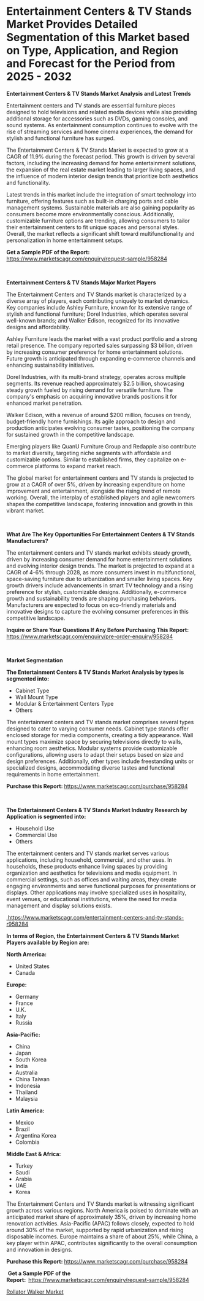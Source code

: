 <p><h1>Entertainment Centers & TV Stands Market Provides Detailed Segmentation of this Market based on Type, Application, and Region and Forecast for the Period from 2025 - 2032</h1></p><p><strong>Entertainment Centers & TV Stands Market Analysis and Latest Trends</strong></p>
<p><p>Entertainment centers and TV stands are essential furniture pieces designed to hold televisions and related media devices while also providing additional storage for accessories such as DVDs, gaming consoles, and sound systems. As entertainment consumption continues to evolve with the rise of streaming services and home cinema experiences, the demand for stylish and functional furniture has surged.</p><p>The Entertainment Centers & TV Stands Market is expected to grow at a CAGR of 11.9% during the forecast period. This growth is driven by several factors, including the increasing demand for home entertainment solutions, the expansion of the real estate market leading to larger living spaces, and the influence of modern interior design trends that prioritize both aesthetics and functionality. </p><p>Latest trends in this market include the integration of smart technology into furniture, offering features such as built-in charging ports and cable management systems. Sustainable materials are also gaining popularity as consumers become more environmentally conscious. Additionally, customizable furniture options are trending, allowing consumers to tailor their entertainment centers to fit unique spaces and personal styles. Overall, the market reflects a significant shift toward multifunctionality and personalization in home entertainment setups.</p></p>
<p><strong>Get a Sample PDF of the Report:&nbsp;</strong> <a href="https://www.marketscagr.com/enquiry/request-sample/958284?utm_campaign=3440&utm_medium=2&utm_source=Github&utm_content=ia&utm_term=05042025&utm_id=entertainment-centers-tv-stands">https://www.marketscagr.com/enquiry/request-sample/958284</a></p>
<p>&nbsp;</p>
<p><strong>Entertainment Centers & TV Stands Major Market Players</strong></p>
<p><p>The Entertainment Centers and TV Stands market is characterized by a diverse array of players, each contributing uniquely to market dynamics. Key companies include Ashley Furniture, known for its extensive range of stylish and functional furniture; Dorel Industries, which operates several well-known brands; and Walker Edison, recognized for its innovative designs and affordability.</p><p>Ashley Furniture leads the market with a vast product portfolio and a strong retail presence. The company reported sales surpassing $3 billion, driven by increasing consumer preference for home entertainment solutions. Future growth is anticipated through expanding e-commerce channels and enhancing sustainability initiatives.</p><p>Dorel Industries, with its multi-brand strategy, operates across multiple segments. Its revenue reached approximately $2.5 billion, showcasing steady growth fueled by rising demand for versatile furniture. The company's emphasis on acquiring innovative brands positions it for enhanced market penetration.</p><p>Walker Edison, with a revenue of around $200 million, focuses on trendy, budget-friendly home furnishings. Its agile approach to design and production anticipates evolving consumer tastes, positioning the company for sustained growth in the competitive landscape.</p><p>Emerging players like QuanU Furniture Group and Redapple also contribute to market diversity, targeting niche segments with affordable and customizable options. Similar to established firms, they capitalize on e-commerce platforms to expand market reach.</p><p>The global market for entertainment centers and TV stands is projected to grow at a CAGR of over 5%, driven by increasing expenditure on home improvement and entertainment, alongside the rising trend of remote working. Overall, the interplay of established players and agile newcomers shapes the competitive landscape, fostering innovation and growth in this vibrant market.</p></p>
<p>&nbsp;</p>
<p><strong>What Are The Key Opportunities For Entertainment Centers & TV Stands Manufacturers?</strong></p>
<p><p>The entertainment centers and TV stands market exhibits steady growth, driven by increasing consumer demand for home entertainment solutions and evolving interior design trends. The market is projected to expand at a CAGR of 4-6% through 2028, as more consumers invest in multifunctional, space-saving furniture due to urbanization and smaller living spaces. Key growth drivers include advancements in smart TV technology and a rising preference for stylish, customizable designs. Additionally, e-commerce growth and sustainability trends are shaping purchasing behaviors. Manufacturers are expected to focus on eco-friendly materials and innovative designs to capture the evolving consumer preferences in this competitive landscape.</p></p>
<p><strong>Inquire or Share Your Questions If Any Before Purchasing This Report:</strong> <a href="https://www.marketscagr.com/enquiry/pre-order-enquiry/958284?utm_campaign=3440&utm_medium=2&utm_source=Github&utm_content=ia&utm_term=05042025&utm_id=entertainment-centers-tv-stands">https://www.marketscagr.com/enquiry/pre-order-enquiry/958284</a></p>
<p>&nbsp;</p>
<p><strong>Market Segmentation</strong></p>
<p><strong>The Entertainment Centers & TV Stands Market Analysis by types is segmented into:</strong></p>
<p><ul><li>Cabinet Type</li><li>Wall Mount Type</li><li>Modular & Entertainment Centers Type</li><li>Others</li></ul></p>
<p><p>The entertainment centers and TV stands market comprises several types designed to cater to varying consumer needs. Cabinet type stands offer enclosed storage for media components, creating a tidy appearance. Wall mount types maximize space by securing televisions directly to walls, enhancing room aesthetics. Modular systems provide customizable configurations, allowing users to adapt their setups based on size and design preferences. Additionally, other types include freestanding units or specialized designs, accommodating diverse tastes and functional requirements in home entertainment.</p></p>
<p><strong>Purchase this Report:&nbsp;</strong><a href="https://www.marketscagr.com/purchase/958284?utm_campaign=3440&utm_medium=2&utm_source=Github&utm_content=ia&utm_term=05042025&utm_id=entertainment-centers-tv-stands">https://www.marketscagr.com/purchase/958284</a></p>
<p>&nbsp;</p>
<p><strong>The Entertainment Centers & TV Stands Market Industry Research by Application is segmented into:</strong></p>
<p><ul><li>Household Use</li><li>Commercial Use</li><li>Others</li></ul></p>
<p><p>The entertainment centers and TV stands market serves various applications, including household, commercial, and other uses. In households, these products enhance living spaces by providing organization and aesthetics for televisions and media equipment. In commercial settings, such as offices and waiting areas, they create engaging environments and serve functional purposes for presentations or displays. Other applications may involve specialized uses in hospitality, event venues, or educational institutions, where the need for media management and display solutions exists.</p></p>
<p><a href="https://www.marketscagr.com/entertainment-centers-and-tv-stands-r958284?utm_campaign=3440&utm_medium=2&utm_source=Github&utm_content=ia&utm_term=05042025&utm_id=entertainment-centers-tv-stands">&nbsp;https://www.marketscagr.com/entertainment-centers-and-tv-stands-r958284</a></p>
<p><strong>In terms of Region, the Entertainment Centers & TV Stands Market Players available by Region are:</strong></p>
<p>
    <p> <strong> North America: </strong>
        <ul>
            <li>United States</li>
            <li>Canada</li>
        </ul>
        </p> 
    <p> <strong> Europe: </strong>
        <ul>
            <li>Germany</li>
            <li>France</li>
            <li>U.K.</li>
            <li>Italy</li>
            <li>Russia</li>
        </ul>
        </p> 
    <p> <strong> Asia-Pacific: </strong>
        <ul>
            <li>China</li>
            <li>Japan</li>
            <li>South Korea</li>
            <li>India</li>
            <li>Australia</li>
            <li>China Taiwan</li>
            <li>Indonesia</li>
            <li>Thailand</li>
            <li>Malaysia</li>
        </ul>
        </p> 
    <p> <strong> Latin America: </strong>
        <ul>
            <li>Mexico</li>
            <li>Brazil</li>
            <li>Argentina Korea</li>
            <li>Colombia</li>
        </ul>
        </p> 
    <p> <strong> Middle East & Africa: </strong>
        <ul>
            <li>Turkey</li>
            <li>Saudi</li>
            <li>Arabia</li>
            <li>UAE</li>
            <li>Korea</li>
        </ul>
    </p>
    </p>
<p><p>The Entertainment Centers and TV Stands market is witnessing significant growth across various regions. North America is poised to dominate with an anticipated market share of approximately 35%, driven by increasing home renovation activities. Asia-Pacific (APAC) follows closely, expected to hold around 30% of the market, supported by rapid urbanization and rising disposable incomes. Europe maintains a share of about 25%, while China, a key player within APAC, contributes significantly to the overall consumption and innovation in designs.</p></p>
<p><strong>Purchase this Report: </strong><a href="https://www.marketscagr.com/purchase/958284?utm_campaign=3440&utm_medium=2&utm_source=Github&utm_content=ia&utm_term=05042025&utm_id=entertainment-centers-tv-stands">https://www.marketscagr.com/purchase/958284</a></p>
<p>&nbsp;<strong>Get a Sample PDF of the Report:&nbsp;&nbsp;</strong><a href="https://www.marketscagr.com/enquiry/request-sample/958284?utm_campaign=3440&utm_medium=2&utm_source=Github&utm_content=ia&utm_term=05042025&utm_id=entertainment-centers-tv-stands">https://www.marketscagr.com/enquiry/request-sample/958284</a></p>
<p><strong></strong></p>
<p><p><a href="https://github.com/fraryatena85/Market-Research-Report-List-1/blob/main/rollator-walker-market.md?utm_campaign=3440&utm_medium=2&utm_source=Github&utm_content=ia&utm_term=05042025&utm_id=entertainment-centers-tv-stands">Rollator Walker Market</a></p></p>